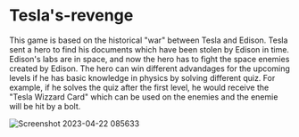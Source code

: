 # Tesla's-revenge
This game is based on the historical "war" between Tesla and Edison. Tesla sent a hero to find his documents which have been stolen by Edison in time. Edison's labs are in space, and now the hero has to fight the space enemies created by Edison. The hero can win different advandages for the upcoming levels if he has basic knowledge in physics by solving different quiz. For example, if he solves the quiz after the first level, he would receive the "Tesla Wizzard Card" which can be used on the enemies and the enemie will be hit by a bolt.

![Screenshot 2023-04-22 085633](https://github.com/danielradu10/Tesla-s-revenge/assets/101790339/429e371d-6060-4943-812e-f8296db6c8fb)
